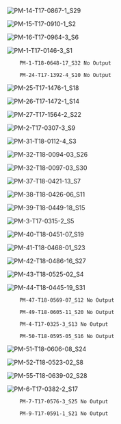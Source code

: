
![PM-14-T17-0867-1_S29](/mnt/msi/tasta005/ocpmi/results/excavator2/star_ocpmi_full4_50000_2019-08-26_17:59/Plots/PM-14-T17-0867-1_S29/fig_matrix-1.png)

![PM-15-T17-0910-1_S2](/mnt/msi/tasta005/ocpmi/results/excavator2/star_ocpmi_full4_50000_2019-08-26_17:59/Plots/PM-15-T17-0910-1_S2/fig_matrix-1.png)

![PM-16-T17-0964-3_S6](/mnt/msi/tasta005/ocpmi/results/excavator2/star_ocpmi_full4_50000_2019-08-26_17:59/Plots/PM-16-T17-0964-3_S6/fig_matrix-1.png)

![PM-1-T17-0146-3_S1](/mnt/msi/tasta005/ocpmi/results/excavator2/star_ocpmi_full4_50000_2019-08-26_17:59/Plots/PM-1-T17-0146-3_S1/fig_matrix-1.png)

        PM-1-T18-0648-17_S32 No Output

        PM-24-T17-1392-4_S10 No Output

![PM-25-T17-1476-1_S18](/mnt/msi/tasta005/ocpmi/results/excavator2/star_ocpmi_full4_50000_2019-08-26_17:59/Plots/PM-25-T17-1476-1_S18/fig_matrix-1.png)

![PM-26-T17-1472-1_S14](/mnt/msi/tasta005/ocpmi/results/excavator2/star_ocpmi_full4_50000_2019-08-26_17:59/Plots/PM-26-T17-1472-1_S14/fig_matrix-1.png)

![PM-27-T17-1564-2_S22](/mnt/msi/tasta005/ocpmi/results/excavator2/star_ocpmi_full4_50000_2019-08-26_17:59/Plots/PM-27-T17-1564-2_S22/fig_matrix-1.png)

![PM-2-T17-0307-3_S9](/mnt/msi/tasta005/ocpmi/results/excavator2/star_ocpmi_full4_50000_2019-08-26_17:59/Plots/PM-2-T17-0307-3_S9/fig_matrix-1.png)

![PM-31-T18-0112-4_S3](/mnt/msi/tasta005/ocpmi/results/excavator2/star_ocpmi_full4_50000_2019-08-26_17:59/Plots/PM-31-T18-0112-4_S3/fig_matrix-1.png)

![PM-32-T18-0094-03_S26](/mnt/msi/tasta005/ocpmi/results/excavator2/star_ocpmi_full4_50000_2019-08-26_17:59/Plots/PM-32-T18-0094-03_S26/fig_matrix-1.png)

![PM-32-T18-0097-03_S30](/mnt/msi/tasta005/ocpmi/results/excavator2/star_ocpmi_full4_50000_2019-08-26_17:59/Plots/PM-32-T18-0097-03_S30/fig_matrix-1.png)

![PM-37-T18-0421-13_S7](/mnt/msi/tasta005/ocpmi/results/excavator2/star_ocpmi_full4_50000_2019-08-26_17:59/Plots/PM-37-T18-0421-13_S7/fig_matrix-1.png)

![PM-38-T18-0426-06_S11](/mnt/msi/tasta005/ocpmi/results/excavator2/star_ocpmi_full4_50000_2019-08-26_17:59/Plots/PM-38-T18-0426-06_S11/fig_matrix-1.png)

![PM-39-T18-0449-18_S15](/mnt/msi/tasta005/ocpmi/results/excavator2/star_ocpmi_full4_50000_2019-08-26_17:59/Plots/PM-39-T18-0449-18_S15/fig_matrix-1.png)

![PM-3-T17-0315-2_S5](/mnt/msi/tasta005/ocpmi/results/excavator2/star_ocpmi_full4_50000_2019-08-26_17:59/Plots/PM-3-T17-0315-2_S5/fig_matrix-1.png)

![PM-40-T18-0451-07_S19](/mnt/msi/tasta005/ocpmi/results/excavator2/star_ocpmi_full4_50000_2019-08-26_17:59/Plots/PM-40-T18-0451-07_S19/fig_matrix-1.png)

![PM-41-T18-0468-01_S23](/mnt/msi/tasta005/ocpmi/results/excavator2/star_ocpmi_full4_50000_2019-08-26_17:59/Plots/PM-41-T18-0468-01_S23/fig_matrix-1.png)

![PM-42-T18-0486-16_S27](/mnt/msi/tasta005/ocpmi/results/excavator2/star_ocpmi_full4_50000_2019-08-26_17:59/Plots/PM-42-T18-0486-16_S27/fig_matrix-1.png)

![PM-43-T18-0525-02_S4](/mnt/msi/tasta005/ocpmi/results/excavator2/star_ocpmi_full4_50000_2019-08-26_17:59/Plots/PM-43-T18-0525-02_S4/fig_matrix-1.png)

![PM-44-T18-0445-19_S31](/mnt/msi/tasta005/ocpmi/results/excavator2/star_ocpmi_full4_50000_2019-08-26_17:59/Plots/PM-44-T18-0445-19_S31/fig_matrix-1.png)

        PM-47-T18-0569-07_S12 No Output

        PM-49-T18-0605-11_S20 No Output

        PM-4-T17-0325-3_S13 No Output

        PM-50-T18-0595-05_S16 No Output

![PM-51-T18-0606-08_S24](/mnt/msi/tasta005/ocpmi/results/excavator2/star_ocpmi_full4_50000_2019-08-26_17:59/Plots/PM-51-T18-0606-08_S24/fig_matrix-1.png)

![PM-52-T18-0523-02_S8](/mnt/msi/tasta005/ocpmi/results/excavator2/star_ocpmi_full4_50000_2019-08-26_17:59/Plots/PM-52-T18-0523-02_S8/fig_matrix-1.png)

![PM-55-T18-0639-02_S28](/mnt/msi/tasta005/ocpmi/results/excavator2/star_ocpmi_full4_50000_2019-08-26_17:59/Plots/PM-55-T18-0639-02_S28/fig_matrix-1.png)

![PM-6-T17-0382-2_S17](/mnt/msi/tasta005/ocpmi/results/excavator2/star_ocpmi_full4_50000_2019-08-26_17:59/Plots/PM-6-T17-0382-2_S17/fig_matrix-1.png)

        PM-7-T17-0576-3_S25 No Output

        PM-9-T17-0591-1_S21 No Output
